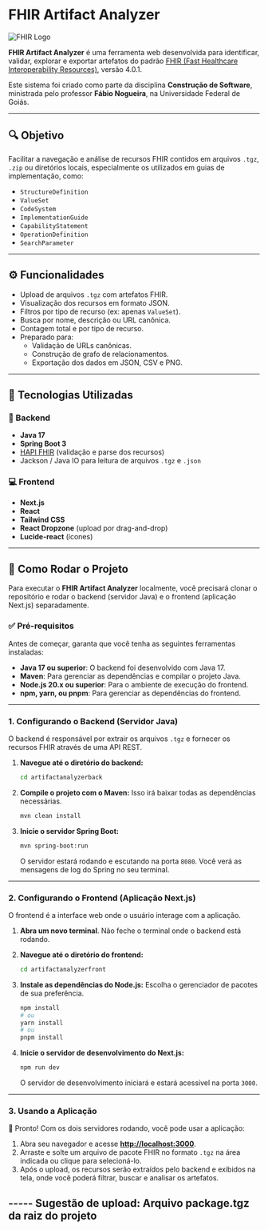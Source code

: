 # FHIR Artifact Analyzer

![FHIR Logo](https://www.hl7.org/fhir/assets/images/fhir-logo-www.png)

**FHIR Artifact Analyzer** é uma ferramenta web desenvolvida para identificar, validar, explorar e exportar artefatos do padrão [FHIR (Fast Healthcare Interoperability Resources)](https://www.hl7.org/fhir/), versão 4.0.1.

Este sistema foi criado como parte da disciplina **Construção de Software**, ministrada pelo professor **Fábio Nogueira**, na Universidade Federal de Goiás.

---

## 🔍 Objetivo

Facilitar a navegação e análise de recursos FHIR contidos em arquivos `.tgz`, `.zip` ou diretórios locais, especialmente os utilizados em guias de implementação, como:

- `StructureDefinition`
- `ValueSet`
- `CodeSystem`
- `ImplementationGuide`
- `CapabilityStatement`
- `OperationDefinition`
- `SearchParameter`

---

## ⚙️ Funcionalidades

- Upload de arquivos `.tgz` com artefatos FHIR.
- Visualização dos recursos em formato JSON.
- Filtros por tipo de recurso (ex: apenas `ValueSet`).
- Busca por nome, descrição ou URL canônica.
- Contagem total e por tipo de recurso.
- Preparado para:
  - Validação de URLs canônicas.
  - Construção de grafo de relacionamentos.
  - Exportação dos dados em JSON, CSV e PNG.

---

## 🧱 Tecnologias Utilizadas

### 🔧 Backend

- **Java 17**
- **Spring Boot 3**
- [HAPI FHIR](https://hapifhir.io/) (validação e parse dos recursos)
- Jackson / Java IO para leitura de arquivos `.tgz` e `.json`

### 💻 Frontend

- **Next.js**
- **React**
- **Tailwind CSS**
- **React Dropzone** (upload por drag-and-drop)
- **Lucide-react** (ícones)

---

## 🚀 Como Rodar o Projeto

Para executar o **FHIR Artifact Analyzer** localmente, você precisará clonar o repositório e rodar o backend (servidor Java) e o frontend (aplicação Next.js) separadamente.

### ✅ Pré-requisitos

Antes de começar, garanta que você tenha as seguintes ferramentas instaladas:

* **Java 17 ou superior**: O backend foi desenvolvido com Java 17.
* **Maven**: Para gerenciar as dependências e compilar o projeto Java.
* **Node.js 20.x ou superior**: Para o ambiente de execução do frontend.
* **npm, yarn, ou pnpm**: Para gerenciar as dependências do frontend.

---

### 1. Configurando o Backend (Servidor Java)

O backend é responsável por extrair os arquivos `.tgz` e fornecer os recursos FHIR através de uma API REST.

1.  **Navegue até o diretório do backend:**
    ```bash
    cd artifactanalyzerback
    ```

2.  **Compile o projeto com o Maven:**
    Isso irá baixar todas as dependências necessárias.
    ```bash
    mvn clean install
    ```

3.  **Inicie o servidor Spring Boot:**
    ```bash
    mvn spring-boot:run
    ```
    O servidor estará rodando e escutando na porta `8080`. Você verá as mensagens de log do Spring no seu terminal.

---

### 2. Configurando o Frontend (Aplicação Next.js)

O frontend é a interface web onde o usuário interage com a aplicação.

1.  **Abra um novo terminal**. Não feche o terminal onde o backend está rodando.

2.  **Navegue até o diretório do frontend:**
    ```bash
    cd artifactanalyzerfront
    ```

3.  **Instale as dependências do Node.js:**
    Escolha o gerenciador de pacotes de sua preferência.
    ```bash
    npm install
    # ou
    yarn install
    # ou
    pnpm install
    ```

4.  **Inicie o servidor de desenvolvimento do Next.js:**
    ```bash
    npm run dev
    ```
    O servidor de desenvolvimento iniciará e estará acessível na porta `3000`.

---

### 3. Usando a Aplicação

🎉 Pronto! Com os dois servidores rodando, você pode usar a aplicação:

1.  Abra seu navegador e acesse [**http://localhost:3000**](http://localhost:3000).
2.  Arraste e solte um arquivo de pacote FHIR no formato `.tgz` na área indicada ou clique para selecioná-lo.
3.  Após o upload, os recursos serão extraídos pelo backend e exibidos na tela, onde você poderá filtrar, buscar e analisar os artefatos.

----- Sugestão de upload: Arquivo package.tgz da raiz do projeto
---
